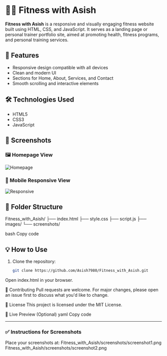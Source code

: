# 🏋️‍♂️ Fitness with Asish

**Fitness with Asish** is a responsive and visually engaging fitness website built using HTML, CSS, and JavaScript. It serves as a landing page or personal trainer portfolio site, aimed at promoting health, fitness programs, and personal training services.

## 🚀 Features

- Responsive design compatible with all devices
- Clean and modern UI
- Sections for Home, About, Services, and Contact
- Smooth scrolling and interactive elements

## 🛠️ Technologies Used

- HTML5
- CSS3
- JavaScript

## 📸 Screenshots

### 🖼️ Homepage View
![Homepage](screenshots/screenshot1.png)

### 📱 Mobile Responsive View
![Responsive](screenshots/screenshot2.png)

## 📂 Folder Structure

Fitness_with_Asish/
├── index.html
├── style.css
├── script.js
├── images/
└── screenshots/

bash
Copy code

## 💡 How to Use

1. Clone the repository:
   ```bash
   git clone https://github.com/Asish7980/Fitness_with_Asish.git
Open index.html in your browser.

🤝 Contributing
Pull requests are welcome. For major changes, please open an issue first to discuss what you'd like to change.

📄 License
This project is licensed under the MIT License.

🔗 Live Preview (Optional)
yaml
Copy code

---

### ✅ Instructions for Screenshots

Place your screenshots at:
Fitness_with_Asish/screenshots/screenshot1.png
Fitness_with_Asish/screenshots/screenshot2.png
